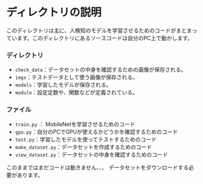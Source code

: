 

 
# ディレクトリの説明
このディレクトリは主に、人検知のモデルを学習させるためのコードがまとまっています。このディレクトリにあるソースコードは自分のPC上で動かします。 
### ディレクトリ
 - `check_data`：データセットの中身を確認するための画像が保存される。
 - `imgs`：テストデータとして使う画像が保存される。
 - `models`：学習したモデルが保存される。
 - `module`：設定定数や、関数などが定義されている。
### ファイル
 - `train.py` ： MobileNetを学習させるためのコード
 - `gpu.py`：自分のPCでGPUが使えるかどうかを確認するためのコード
 - `test.py`：学習したモデルを使ってテストするためのコード
 - `make_dataset.py`：データセットを作成するためのコード
 - `view_dataset.py`：データセットの中身を確認するためのコード

このままではまだコードは動きません、、、
データセットをダウンロードする必要があります。